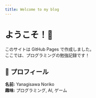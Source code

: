 ```yaml
---
title: Welcome to my blog
---
```


# ようこそ！🚀

このサイトは GitHub Pages で作成しました。  
ここでは、プログラミングの勉強記録です！

## 📢 プロフィール
**名前:** Yanagisawa Noriko  
**趣味:** プログラミング, AI, ゲーム
